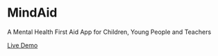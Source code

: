 MindAid
=======

A Mental Health First Aid App for Children, Young People and Teachers

[Live Demo](http://143.95.99.133:4000)
